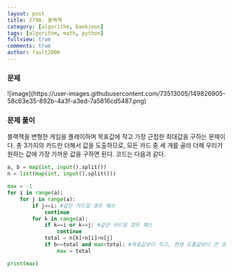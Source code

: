 ```yaml
---
layout: post
title: 2798. 블랙잭
category: [algorithm, baekjoon]
tags: [algorithm, math, python]
fullview: true
comments: true
author: fault2000
---
```

<h3>문제</h3>
![image](https://user-images.githubusercontent.com/73513005/149826905-58c63e35-892b-4a3f-a3ed-7a5816cd5487.png)
<h3>문제 풀이</h3>
블랙잭을 변형한 게임을 플레이하며 목표값에 작고 가장 근접한 최대값을 구하는 문제이다. 총 3가지의 카드만 더해서 값을 도출하므로, 모든 카드 중 세 개를 골라 더해 우리가 원하는 값에 가장 가까운 값을 구하면 된다. 코드는 다음과 같다.

```python
a, b = map(int, input().split())
n = list(map(int, input().split()))

max = -1
for i in range(a):
    for j in range(a):
        if j==i: #같은 카드일 경우 패스
            continue
        for k in range(a):
            if k==i or k==j: #같은 카드일 경우 패스
                continue
            total = n[k]+n[i]+n[j]
            if b>=total and max<total: #목표값보다 작고, 현재 도출값보다 큰 경우
                max = total

print(max)
```
